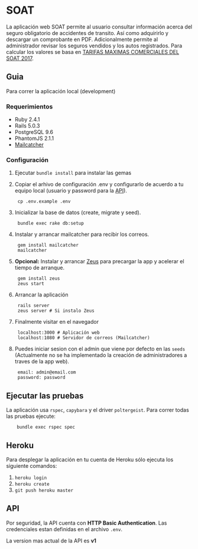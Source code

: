 # SOAT

La aplicación web SOAT permite al usuario consultar información acerca del seguro obligatorio de accidentes de transito. Así como adquirirlo y descargar un comprobante en PDF.
Adicionalmente permite al administrador revisar los seguros vendidos y los autos registrados.
Para calcular los valores se basa en [TARIFAS MAXIMAS COMERCIALES DEL SOAT 2017](http://www.fasecolda.com/files/1114/8406/4009/Tarifas_soat_2016C004-09.pdf).

## Guia

Para correr la aplicación local (development)

### Requerimientos

* Ruby 2.4.1
* Rails 5.0.3
* PostgreSQL 9.6
* PhantomJS 2.1.1
* [Mailcatcher](https://mailcatcher.me/)

### Configuración

1. Ejecutar `bundle install` para instalar las gemas
2. Copiar el arhivo de configuración .env y configurarlo de acuerdo a tu equipo local (usuario y password para la [API](#API)).

        cp .env.example .env

3. Inicializar la base de datos (create, migrate y seed).

        bundle exec rake db:setup

4. Instalar y arrancar mailcatcher para recibir los correos.

        gem install mailcatcher
        mailcatcher

5. **Opcional:** Instalar y arrancar [Zeus](https://github.com/burke/zeus) para precargar la app y acelerar el tiempo de arranque.

        gem install zeus
        zeus start

6. Arrancar la aplicación

        rails server
        zeus server # Si instalo Zeus

7. Finalmente visitar en el navegador

        localhost:3000 # Aplicación web
        localhost:1080 # Servidor de correos (Mailcatcher)

8. Puedes iniciar sesion con el admin que viene por defecto en las `seeds` (Actualmente no se ha implementado la creación de administradores a traves de la app web).

        email: admin@email.com
        password: password

## Ejecutar las pruebas

La aplicación usa `rspec`, `capybara` y el driver `poltergeist`. Para correr todas las pruebas ejecute:

        bundle exec rspec spec

## Heroku

Para desplegar la aplicación en tu cuenta de Heroku sólo ejecuta los siguiente comandos:

1. `heroku login`
2. `heroku create`
3. `git push heroku master`

## API

Por seguridad, la API cuenta con **HTTP Basic Authentication**. Las credenciales estan definidas en el archivo `.env`.

La version mas actual de la API es **v1**
